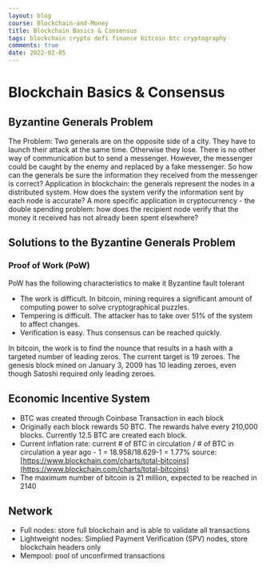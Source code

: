 ```yaml
---
layout: blog
course: Blockchain-and-Money
title: Blockchain Basics & Consensus
tags: blockchain crypto defi finance bitcoin btc cryptography
comments: true
date: 2022-02-05
---
```


# Blockchain Basics & Consensus

## Byzantine Generals Problem

The Problem: Two generals are on the opposite side of a city. They have to launch their attack at the same time. Otherwise they lose. There is no other way of communication but to send a messenger. However, the messenger could be caught by the enemy and replaced by a fake messenger. So how can the generals be sure the information they received from the messenger is correct?
Application in blockchain: the generals represent the nodes in a distributed system. How does the system verify the information sent by each node is accurate?
A more specific application in cryptocurrency - the double spending problem: how does the recipient node verify that the money it received has not already been spent elsewhere?

## Solutions to the Byzantine Generals Problem

### Proof of Work (PoW)
PoW has the following characteristics to make it Byzantine fault tolerant 
*   The work is difficult. In bitcoin, mining requires a significant amount of computing power to solve cryptographical puzzles.
*   Tempering is difficult. The attacker has to take over 51% of the system to affect changes. 
*   Verification is easy. Thus consensus can be reached quickly.

In bitcoin, the work is to find the nounce that results in a hash with a targeted number of leading zeros. The current target is 19 zeroes. The genesis block mined on January 3, 2009 has 10 leading zeroes, even though Satoshi required only leading zeroes. 

## Economic Incentive System
*   BTC was created through Coinbase Transaction in each block
*   Originally each block rewards 50 BTC. The rewards halve every 210,000 blocks. Currently 12.5 BTC are created each block. 
*   Current inflation rate: current # of BTC in circulation / # of BTC in circulation a year ago - 1 = 18.958/18.629-1 = 1.77% source: [https://www.blockchain.com/charts/total-bitcoins](https://www.blockchain.com/charts/total-bitcoins)
*   The maximum number of bitcoin is 21 million, expected to be reached in 2140

## Network
*   Full nodes: store full blockchain and is able to validate all transactions
*   Lightweight nodes: Simplied Payment Verification (SPV) nodes, store blockchain headers only
*   Mempool: pool of unconfirmed transactions
